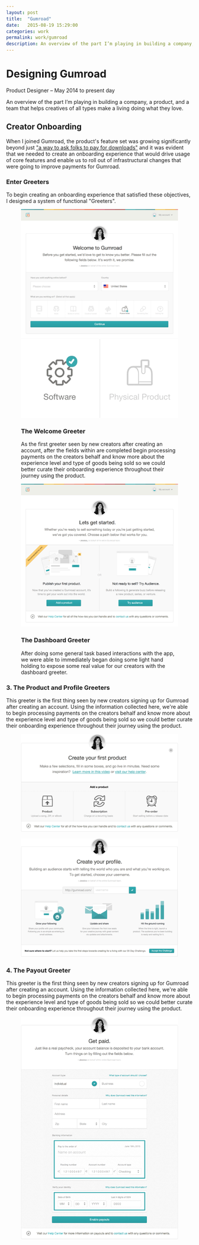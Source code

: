 ```yaml
---
layout: post
title:  "Gumroad"
date:   2015-08-19 15:29:00
categories: work
permalink: work/gumroad
description: An overview of the part I’m playing in building a company, a product, and a team that helps creatives of all types make a living doing what they love.
---
```


# Designing Gumroad
<p class="subheader">Product Designer – May 2014 <span>to</span> present day</p>

<p class="lead">
  An overview of the part I’m playing in building a company, a product, and a team that helps creatives of all types make a living doing what they love.
</p>

## Creator Onboarding

When I joined Gumroad, the product's feature set was growing significantly beyond just ["a way to ask folks to pay for downloads"](http://techcrunch.com/2011/12/14/gumroad-lets-you-sell-anything-you-make/) and it was evident that we needed to create an onboarding experience that would drive usage of core features and enable us to roll out of infrastructural changes that were going to improve payments for Gumroad.

### Enter Greeters

To begin creating an onboarding experience that satisfied these objectives, I designed a system of functional "Greeters".

<figure>
  <div class="figure-container">
    <div class="browser">
      <div class="bar">
        <span></span>
        <span></span>
        <span></span>
      </div>
      <img src="/img/posts/gumroad/welcome_greeter_browser.jpg" alt="Welcome greeter">
    </div>
    <img src="/img/posts/gumroad/welcome_greeter_animation.gif" class="detail detail--welcome-greeter">
    <figcaption>
      <h3>The Welcome Greeter</h3>
      <p>As the first greeter seen by new creators after creating an account, after the fields within are completed begin processing payments on the creators behalf and know more about the experience level and type of goods being sold so we could better curate their onboarding experience throughout their journey using the product.</p>
    </figcaption>
  </div>
</figure>
<figure>
  <div class="figure-container">
    <div class="browser">
      <div class="bar">
        <span></span>
        <span></span>
        <span></span>
      </div>
      <img src="/img/posts/gumroad/dashboard_greeter_browser.jpg" alt="Dashboard greeter">
    </div>
  </div>
  <figcaption>
    <i class="icon-upward-arrow"></i>
    <h3>The Dashboard Greeter</h3>
    <p>After doing some general task based interactions with the app, we were able to immediately began doing some light hand holding to expose some real value for our creators with the dashboard greeter.</p>
  </figcaption>
</figure>



### 3. The Product and Profile Greeters

This greeter is the first thing seen by new creators signing up for Gumroad after creating an account. Using the information collected here, we're able to begin processing payments on the creators behalf and know more about the experience level and type of goods being sold so we could better curate their onboarding experience throughout their journey using the product.

<figure class="portfolio-gallery__item">
  <img src="/img/posts/gumroad/product_greeter.png" alt="Welcome greeter">
</figure>

<figure class="portfolio-gallery__item">
  <img src="/img/posts/gumroad/profile_greeter.png" alt="Welcome greeter">
</figure>

### 4. The Payout Greeter

This greeter is the first thing seen by new creators signing up for Gumroad after creating an account. Using the information collected here, we're able to begin processing payments on the creators behalf and know more about the experience level and type of goods being sold so we could better curate their onboarding experience throughout their journey using the product.

<figure class="portfolio-gallery__item">
  <img src="/img/posts/gumroad/payout_greeter.png" alt="Welcome greeter">
</figure>

